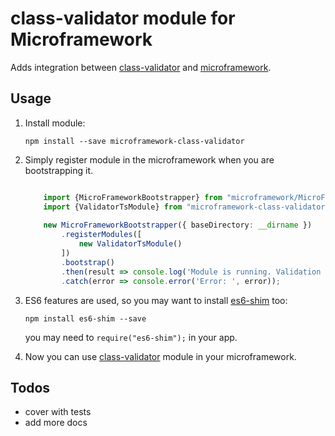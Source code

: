 # class-validator module for Microframework

Adds integration between [class-validator](http://github.com/pleerock/class-validator) and
[microframework](https://github.com/pleerock/microframework).

## Usage

1. Install module:

    `npm install --save microframework-class-validator`

2. Simply register module in the microframework when you are bootstrapping it.
    
    ```typescript
    
        import {MicroFrameworkBootstrapper} from "microframework/MicroFrameworkBootstrapper";
        import {ValidatorTsModule} from "microframework-class-validator/ValidatorTsModule";
        
        new MicroFrameworkBootstrapper({ baseDirectory: __dirname })
            .registerModules([
                new ValidatorTsModule()
            ])
            .bootstrap()
            .then(result => console.log('Module is running. Validation is available now.'))
            .catch(error => console.error('Error: ', error));
    ```

3. ES6 features are used, so you may want to install [es6-shim](https://github.com/paulmillr/es6-shim) too:

    `npm install es6-shim --save`

    you may need to `require("es6-shim");` in your app.

4. Now you can use [class-validator](http://github.com/pleerock/class-validator) module in your microframework.

## Todos

* cover with tests
* add more docs